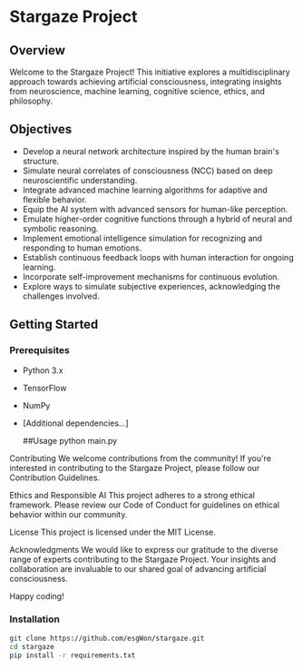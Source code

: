 # Stargaze Project

## Overview

Welcome to the Stargaze Project! This initiative explores a multidisciplinary approach towards achieving artificial consciousness, integrating insights from neuroscience, machine learning, cognitive science, ethics, and philosophy.

## Objectives

- Develop a neural network architecture inspired by the human brain's structure.
- Simulate neural correlates of consciousness (NCC) based on deep neuroscientific understanding.
- Integrate advanced machine learning algorithms for adaptive and flexible behavior.
- Equip the AI system with advanced sensors for human-like perception.
- Emulate higher-order cognitive functions through a hybrid of neural and symbolic reasoning.
- Implement emotional intelligence simulation for recognizing and responding to human emotions.
- Establish continuous feedback loops with human interaction for ongoing learning.
- Incorporate self-improvement mechanisms for continuous evolution.
- Explore ways to simulate subjective experiences, acknowledging the challenges involved.

## Getting Started

### Prerequisites

- Python 3.x
- TensorFlow
- NumPy
- [Additional dependencies...]

  ##Usage
  python main.py

Contributing
We welcome contributions from the community! If you're interested in contributing to the Stargaze Project, please follow our Contribution Guidelines.

Ethics and Responsible AI
This project adheres to a strong ethical framework. Please review our Code of Conduct for guidelines on ethical behavior within our community.

License
This project is licensed under the MIT License.

Acknowledgments
We would like to express our gratitude to the diverse range of experts contributing to the Stargaze Project. Your insights and collaboration are invaluable to our shared goal of advancing artificial consciousness.

Happy coding!


### Installation

```bash
git clone https://github.com/esgWon/stargaze.git
cd stargaze
pip install -r requirements.txt

